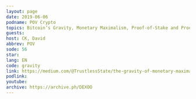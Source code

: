 ```yaml
---
layout: page
date: 2019-06-06
podname: POV Crypto
topics: Bitcoin’s Gravity, Monetary Maximalism, Proof-of-Stake and Proof-of-Work
guests: 
host: CK, David
abbrev: POV
sode: 56
star: 
lang: EN
code: gravity
link: https://medium.com/@TrustlessState/the-gravity-of-monetary-maximalism-cf968dd23268
podlink: 
youtube: 
archive: https://archive.ph/DEXOO
---
```

